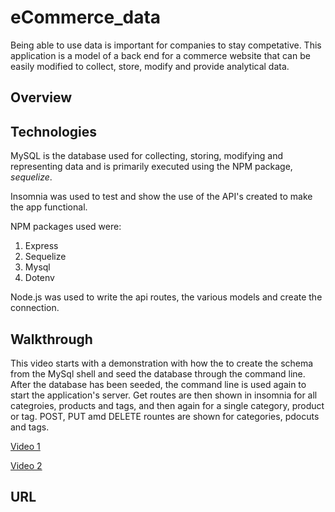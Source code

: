 # eCommerce_data

Being able to use data is important for companies to stay competative. This application is a model of a back end for a commerce website that can be easily modified to collect, store, modify and provide analytical data. 

## Overview



## Technologies

MySQL is the database used for collecting, storing, modifying and representing data and is primarily executed using the NPM package, *sequelize*. 

Insomnia was used to test and show the use of the API's created to make the app functional.

NPM packages used were:
1. Express
1. Sequelize
1. Mysql
1. Dotenv

Node.js was used to write the api routes, the various models and create the connection.


## Walkthrough

This video starts with a demonstration with how the to create the schema from the MySql shell and seed the database through the command line. After the database has been seeded, the command line is used again to start the application's server. Get routes are then shown in insomnia for all categroies, products and tags, and then again for a single category, product or tag. POST, PUT amd DELETE rountes are shown for categories, pdocuts and tags.

[Video 1](https://drive.google.com/file/d/1yge00iPVYj0TOBbdBITpki0wqxMq5hR2/view)

[Video 2](https://drive.google.com/file/d/151e62yxa3iBwxLizp9EJ1UFuc43uT2F_/view)


## URL